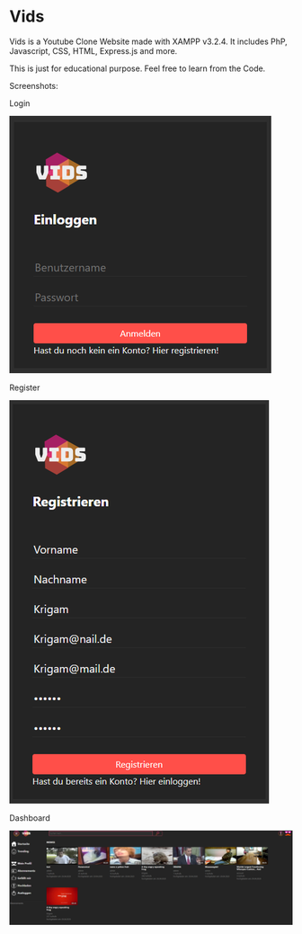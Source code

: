 # Vids
Vids is a Youtube Clone Website made with XAMPP v3.2.4. It includes PhP, Javascript, CSS, HTML, Express.js and more. 

This is just for educational purpose. Feel free to learn from the Code.

Screenshots:

Login

![Alt text](Screenshots/Login.PNG "Login")


Register

![Alt text](Screenshots/Register.PNG "Register")


Dashboard

![Alt text](Screenshots/Dashboard.PNG "Dashboard")
